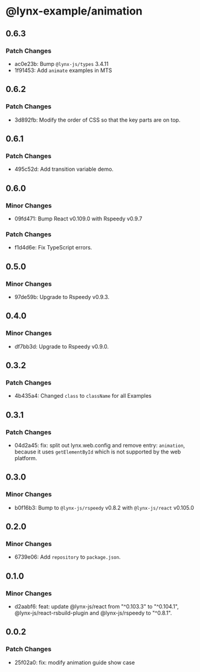 # @lynx-example/animation

## 0.6.3

### Patch Changes

- ac0e23b: Bump `@lynx-js/types` 3.4.11
- 1f91453: Add `animate` examples in MTS

## 0.6.2

### Patch Changes

- 3d892fb: Modify the order of CSS so that the key parts are on top.

## 0.6.1

### Patch Changes

- 495c52d: Add transition variable demo.

## 0.6.0

### Minor Changes

- 09fd471: Bump React v0.109.0 with Rspeedy v0.9.7

### Patch Changes

- f1d4d6e: Fix TypeScript errors.

## 0.5.0

### Minor Changes

- 97de59b: Upgrade to Rspeedy v0.9.3.

## 0.4.0

### Minor Changes

- df7bb3d: Upgrade to Rspeedy v0.9.0.

## 0.3.2

### Patch Changes

- 4b435a4: Changed `class` to `className` for all Examples

## 0.3.1

### Patch Changes

- 04d2a45: fix: split out lynx.web.config and remove entry: `animation`, because it uses `getElementById` which is not supported by the web platform.

## 0.3.0

### Minor Changes

- b0f16b3: Bump to `@lynx-js/rspeedy` v0.8.2 with `@lynx-js/react` v0.105.0

## 0.2.0

### Minor Changes

- 6739e06: Add `repository` to `package.json`.

## 0.1.0

### Minor Changes

- d2aabf6: feat: update @lynx-js/react from "^0.103.3" to "^0.104.1", @lynx-js/react-rsbuild-plugin and @lynx-js/rspeedy to "^0.8.1".

## 0.0.2

### Patch Changes

- 25f02a0: fix: modify animation guide show case

